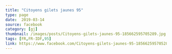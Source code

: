 ```yaml
---
title: "Citoyens gilets jaunes 95"
type: page
date:  2019-03-14
source: facebook
category: [gj]
thumbnail: /images/posts/Citoyens-gilets-jaunes-95-185662595705289.jpg
tags: [FR,FR-IDF,95]
link: https://www.facebook.com/Citoyens-gilets-jaunes-95-185662595705289/
---
```

